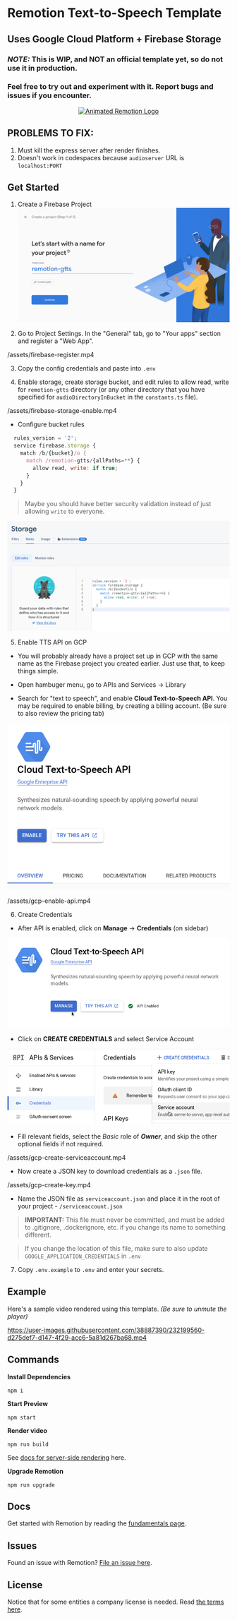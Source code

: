 # Remotion Text-to-Speech Template

## Uses Google Cloud Platform + Firebase Storage

### **_NOTE:_** This is WIP, and **NOT** an official template yet, so do not use it in production.

### Feel free to try out and experiment with it. Report bugs and issues if you encounter.

<p align="center">
  <a href="https://github.com/remotion-dev/logo">
    <picture>
      <source media="(prefers-color-scheme: dark)" srcset="https://github.com/remotion-dev/logo/raw/main/animated-logo-banner-dark.gif">
      <img alt="Animated Remotion Logo" src="https://github.com/remotion-dev/logo/raw/main/animated-logo-banner-light.gif">
    </picture>
  </a>
</p>

## PROBLEMS TO FIX:

1. Must kill the express server after render finishes.
2. Doesn't work in codespaces because `audioserver` URL is `localhost:PORT`

## Get Started

1. Create a Firebase Project
   ![Create project](./assets/firebase-create.png)

2. Go to Project Settings. In the "General" tab, go to "Your apps" section and register a "Web App".

<!-- VIDEO -->

/assets/firebase-register.mp4

3. Copy the config credentials and paste into `.env`

4. Enable storage, create storage bucket, and edit rules to allow read, write for `remotion-gtts` directory (or any other directory that you have specified for `audioDirectoryInBucket` in the `constants.ts` file).

<!-- VIDEO -->

/assets/firebase-storage-enable.mp4

- Configure bucket rules

```js
  rules_version = '2';
  service firebase.storage {
    match /b/{bucket}/o {
      match /remotion-gtts/{allPaths=**} {
        allow read, write: if true;
      }
    }
  }
```

> Maybe you should have better security validation instead of just allowing `write` to everyone.

![Create rules](./assets/firebase-storage-rules.png)

5. Enable TTS API on GCP

- You will probably already have a project set up in GCP with the same name as the Firebase project you created earlier. Just use that, to keep things simple.

- Open hambuger menu, go to APIs and Services -> Library
- Search for "text to speech", and enable **Cloud Text-to-Speech API**. You may be required to enable billing, by creating a billing account. (Be sure to also review the pricing tab)

![Create credentials](/assets/gcp-enable-api.png)

<!-- VIDEO -->

/assets/gcp-enable-api.mp4

6. Create Credentials

- After API is enabled, click on **Manage** -> **Credentials** (on sidebar)

![Create credentials](/assets/gcp-manage-api.png)

- Click on **CREATE CREDENTIALS** and select Service Account

![Create credentials](/assets/gcp-create-credentials.png)

- Fill relevant fields, select the _Basic_ role of **_Owner_**, and skip the other optional fields if not required.

<!-- VIDEO -->

/assets/gcp-create-serviceaccount.mp4

- Now create a JSON key to download credentials as a `.json` file.

<!-- VIDEO -->

/assets/gcp-create-key.mp4

- Name the JSON file as `serviceaccount.json` and place it in the root of your project - `/serviceaccount.json`

> **IMPORTANT:** This file must never be committed, and must be added to .gitignore, .dockerignore, etc. if you change its name to something different.

> If you change the location of this file, make sure to also update `GOOGLE_APPLICATION_CREDENTIALS` in `.env`

7. Copy `.env.example` to `.env` and enter your secrets.

## Example

Here's a sample video rendered using this template. *(Be sure to unmute the player)*


https://user-images.githubusercontent.com/38887390/232199560-d275def7-d147-4f29-acc6-5a81d267ba68.mp4


## Commands

**Install Dependencies**

```console
npm i
```

**Start Preview**

```console
npm start
```

**Render video**

```console
npm run build
```

See [docs for server-side rendering](https://www.remotion.dev/docs/ssr) here.

**Upgrade Remotion**

```console
npm run upgrade
```

## Docs

Get started with Remotion by reading the [fundamentals page](https://www.remotion.dev/docs/the-fundamentals).

## Issues

Found an issue with Remotion? [File an issue here](https://github.com/JonnyBurger/remotion/issues/new).

## License

Notice that for some entities a company license is needed. Read [the terms here](https://github.com/JonnyBurger/remotion/blob/main/LICENSE.md).
